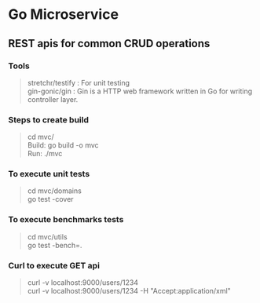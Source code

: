 # Go Microservice

## REST  apis for common CRUD operations

### Tools
> stretchr/testify : For unit testing \
> gin-gonic/gin : Gin is a HTTP web framework written in Go for writing controller layer.

### Steps to create build
> cd mvc/ \
Build: go build -o mvc \
Run: ./mvc 

### To execute unit tests
>cd mvc/domains \
 go test -cover 

### To execute benchmarks tests
>cd mvc/utils \
 go test -bench=.

### Curl to execute GET api
> curl -v localhost:9000/users/1234 \
> curl -v localhost:9000/users/1234 -H "Accept:application/xml"